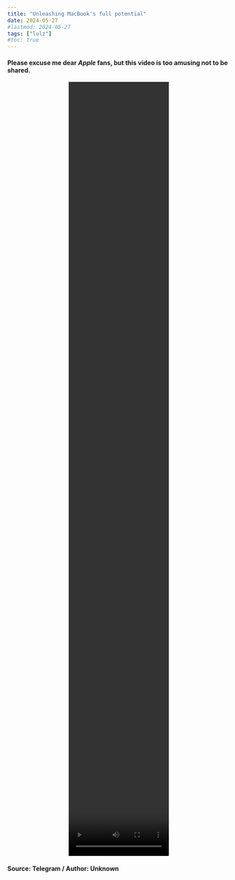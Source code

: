 ```yaml
---
title: "Unleashing MacBook's full potential"
date: 2024-05-27
#lastmod: 2024-05-27
tags: ["lulz"]
#toc: true
---
```

#### Please excuse me dear _Apple_ fans, but this video is too amusing not to be shared. 

<center>
<video width="45%" height="45%" controls>
  <source src="lolbook.mp4" type="video/mp4">
  Your browser does not support the video tag.
</video>
</center>

#### Source: Telegram / Author: Unknown


